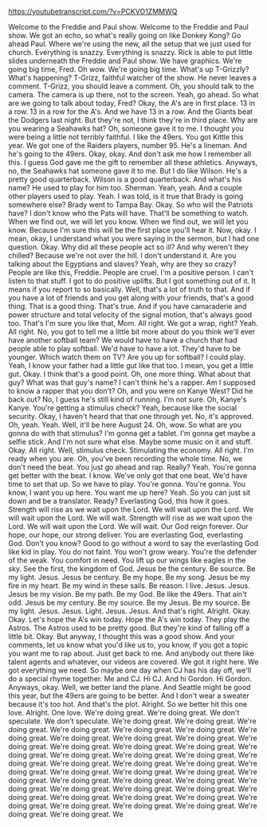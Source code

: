 https://youtubetranscript.com/?v=PCKVO1ZMMWQ

 Welcome to the Freddie and Paul show. Welcome to the Freddie and Paul show. We got an echo, so what's really going on like Donkey Kong? Go ahead Paul. Where we're using the new, all the setup that we just used for church. Everything is snazzy. Everything is snazzy. Rick is able to put little slides underneath the Freddie and Paul show. We have graphics. We're going big time, Fred. Oh wow. We're going big time. What's up T-Grizzly? What's happening? T-Grizz, faithful watcher of the show. He never leaves a comment. T-Grizz, you should leave a comment. Oh, you should talk to the camera. The camera is up there, not to the screen. Yeah, go ahead. So what are we going to talk about today, Fred? Okay, the A's are in first place. 13 in a row. 13 in a row for the A's. And we have 13 in a row. And the Giants beat the Dodgers last night. But they're not, I think they're in third place. Why are you wearing a Seahawks hat? Oh, someone gave it to me. I thought you were being a little not terribly faithful. I like the 49ers. You got Kittle this year. We got one of the Raiders players, number 95. He's a lineman. And he's going to the 49ers. Okay, okay. And don't ask me how I remember all this. I guess God gave me the gift to remember all these athletics. Anyways, no, the Seahawks hat someone gave it to me. But I do like Wilson. He's a pretty good quarterback. Wilson is a good quarterback. And what's his name? He used to play for him too. Sherman. Yeah, yeah. And a couple other players used to play. Yeah. I was told, is it true that Brady is going somewhere else? Brady went to Tampa Bay. Okay. So who will the Patriots have? I don't know who the Pats will have. That'll be something to watch. When we find out, we will let you know. When we find out, we will let you know. Because I'm sure this will be the first place you'll hear it. Now, okay. I mean, okay, I understand what you were saying in the sermon, but I had one question. Okay. Why did all these people act so ill? And why weren't they chilled? Because we're not over the hill. I don't understand it. Are you talking about the Egyptians and slaves? Yeah, why are they so crazy? People are like this, Freddie. People are cruel. I'm a positive person. I can't listen to that stuff. I got to do positive uplifts. But I got something out of it. It means if you report to so basically. Well, that's a lot of truth to that. And if you have a lot of friends and you get along with your friends, that's a good thing. That is a good thing. That's true. And if you have camaraderie and power structure and total velocity of the signal motion, that's always good too. That's I'm sure you like that, Mom. All right. We got a wrap, right? Yeah. All right. No, you got to tell me a little bit more about do you think we'll ever have another softball team? We would have to have a church that had people able to play softball. We'd have to have a lot. They'd have to be younger. Which watch them on TV? Are you up for softball? I could play. Yeah, I know your father had a little gut like that too. I mean, you get a little gut. Okay. I think that's a good point. Oh, one more thing. What about that guy? What was that guy's name? I can't think he's a rapper. Am I supposed to know a rapper that you don't? Oh, and you were on Kanye West? Did he back out? No, I guess he's still kind of running. I'm not sure. Oh, Kanye's Kanye. You're getting a stimulus check? Yeah, because like the social security. Okay, I haven't heard that that one through yet. No, it's approved. Oh, yeah. Yeah. Well, it'll be here August 24. Oh, wow. So what are you gonna do with that stimulus? I'm gonna get a tablet. I'm gonna get maybe a selfie stick. And I'm not sure what else. Maybe some music on it and stuff. Okay. All right. Well, stimulus check. Stimulating the economy. All right. I'm ready when you are. Oh, you've been recording the whole time. No, we don't need the beat. You just go ahead and rap. Really? Yeah. You're gonna get better with the beat. I know. We've only got that one beat. We'd have time to set that up. So we have to play. You're gonna. You're gonna. You know, I want you up here. You want me up here? Yeah. So you can just sit down and be a translator. Ready? Everlasting God, this how it goes. Strength will rise as we wait upon the Lord. We will wait upon the Lord. We will wait upon the Lord. We will wait. Strength will rise as we wait upon the Lord. We will wait upon the Lord. We will wait. Our God reign forever. Our hope, our hope, our strong deliver. You are everlasting God, everlasting God. Don't you know? Good to go without a word to say the everlasting God like kid in play. You do not faint. You won't grow weary. You're the defender of the weak. You comfort in need. You lift up our wings like eagles in the sky. See the first, the kingdom of God. Jesus be the century. Be source. Be my light. Jesus. Jesus be century. Be my hope. Be my song. Jesus be my fire in my heart. Be my wind in these sails. Be reason. I live. Jesus. Jesus. Jesus be my vision. Be my path. Be my God. Be like the 49ers. That ain't odd. Jesus be my century. Be my source. Be my Jesus. Be my source. Be my light. Jesus. Jesus. Light. Jesus. Jesus. And that's right. Alright. Okay. Okay. Let's hope the A's win today. Hope the A's win today. They play the Astros. The Astros used to be pretty good. But they're kind of falling off a little bit. Okay. But anyway, I thought this was a good show. And your comments, let us know what you'd like us to, you know, if you got a topic you want me to rap about. Just get back to me. And anybody out there like talent agents and whatever, our videos are covered. We got it right here. We got everything we need. So maybe one day when CJ has his day off, we'll do a special rhyme together. Me and CJ. Hi CJ. And hi Gordon. Hi Gordon. Anyways, okay. Well, we better land the plane. And Seattle might be good this year, but the 49ers are going to be better. And I don't wear a sweater because it's too hot. And that's the plot. Alright. So we better hit this one love. Alright. One love. We're doing great. We're doing great. We don't speculate. We don't speculate. We're doing great. We're doing great. We're doing great. We're doing great. We're doing great. We're doing great. We're doing great. We're doing great. We're doing great. We're doing great. We're doing great. We're doing great. We're doing great. We're doing great. We're doing great. We're doing great. We're doing great. We're doing great. We're doing great. We're doing great. We're doing great. We're doing great. We're doing great. We're doing great. We're doing great. We're doing great. We're doing great. We're doing great. We're doing great. We're doing great. We're doing great. We're doing great. We're doing great. We're doing great. We're doing great. We're doing great. We're doing great. We're doing great. We're doing great. We're doing great. We're doing great. We're doing great. We're doing great. We're doing great. We
